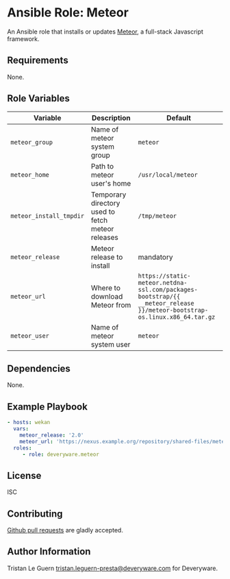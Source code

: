 # Ansible Role: Meteor

An Ansible role that installs or updates [Meteor](https://www.meteor.com/), a full-stack Javascript framework.

## Requirements

None.

## Role Variables

| Variable                 | Description | Default |
|--------------------------|-------------|---------|
| `meteor_group`            | Name of meteor system group | `meteor` |
| `meteor_home`             | Path to meteor user's home  | `/usr/local/meteor` |
| `meteor_install_tmpdir`   | Temporary directory used to fetch meteor releases | `/tmp/meteor` |
| `meteor_release`          | Meteor release to install  | mandatory |
| `meteor_url`              | Where to download Meteor from | `https://static-meteor.netdna-ssl.com/packages-bootstrap/{{ __meteor_release }}/meteor-bootstrap-os.linux.x86_64.tar.gz` |
| `meteor_user`             | Name of meteor system user  | `meteor` |

## Dependencies

None.

## Example Playbook

```yaml
- hosts: wekan
  vars:
    meteor_release: '2.0'
    meteor_url: 'https://nexus.example.org/repository/shared-files/meteor/meteor-{{ meteor_release }}.tar.gz'
  roles:
     - role: deveryware.meteor
```

## License

ISC

## Contributing

[Github pull requests](https://github.com/Deveryware/ansible-role-meteor) are gladly accepted.

## Author Information

Tristan Le Guern <tristan.leguern-presta@deveryware.com> for Deveryware.
